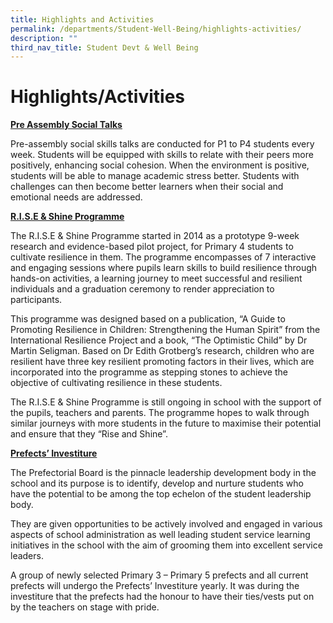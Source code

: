 ```yaml
---
title: Highlights and Activities
permalink: /departments/Student-Well-Being/highlights-activities/
description: ""
third_nav_title: Student Devt & Well Being
---
```

# Highlights/Activities

<b><u>Pre Assembly Social Talks</u></b>

Pre-assembly social skills talks are conducted for P1 to P4 students every week.&nbsp;Students will be equipped with skills to relate with their peers more positively, enhancing social cohesion. When the environment is positive, students will be able to manage academic stress better. Students with challenges can then become better learners when their social and emotional needs are addressed.

<b><u>R.I.S.E &amp; Shine Programme</u></b>

The R.I.S.E &amp; Shine Programme started in 2014 as a prototype 9-week research and evidence-based pilot project, for Primary 4 students to cultivate resilience in them. The programme encompasses of 7 interactive and engaging sessions where pupils learn skills to build resilience through hands-on activities,&nbsp;a learning journey to meet successful and resilient individuals&nbsp;and a&nbsp;graduation ceremony to render appreciation to participants.

This programme was designed based on a publication, “A Guide to Promoting Resilience in Children: Strengthening the Human Spirit” from the International Resilience Project and a book, “The Optimistic Child” by Dr Martin Seligman.&nbsp;Based on Dr Edith Grotberg’s research, children who are resilient have three key resilient promoting factors in their lives, which are incorporated into the programme as stepping stones to achieve the objective of cultivating resilience in these students.&nbsp;

The R.I.S.E &amp; Shine Programme is still ongoing in school with the support of the pupils, teachers and parents. The programme hopes to walk through similar journeys with more students in the future to maximise their potential and ensure that they “Rise and Shine”.

<b><u>Prefects’ Investiture</u></b>

The Prefectorial Board is the pinnacle leadership development body in the school and its purpose is to identify, develop and nurture students who have the potential to be among the top echelon of the student leadership body. 

They are given opportunities to be actively involved and engaged in various aspects of school administration as well leading student service learning initiatives in the school with the aim of grooming them into excellent service leaders.  
  
A group of newly selected Primary 3 – Primary 5 prefects and all current prefects will undergo the Prefects’ Investiture yearly. It was during the investiture that the prefects had the honour to have their ties/vests put on by the teachers on stage with pride.  